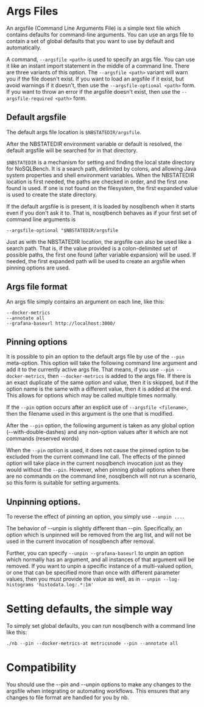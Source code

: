 # Args Files

An argsfile (Command Line Arguments File) is a simple text file which
contains defaults for command-line arguments. You can use an args
file to contain a set of global defaults that you want to use by
default and automatically.

A command, `--argsfile <path>` is used to specify an args file. You can
use it like an instant import statement in the middle of a command
line. There are three variants of this option. The `--argsfile <path>`
variant will warn you if the file doesn't exist. If you want to load
an argsfile if it exist, but avoid warnings if it doesn't, then use
the `--argsfile-optional <path>` form. If you want to throw an error if
the argsfile doesn't exist, then use the `--argsfile-required <path>`
form.

## Default argsfile

The default args file location is `$NBSTATEDIR/argsfile`.

After the NBSTATEDIR environment variable or default is resolved,
the default argsfile will be searched for in that directory.

`$NBSTATEDIR` is a mechanism for setting and finding the local state
directory for NoSQLBench. It is a search path, delimited by
colons, and allowing Java system properties and shell environment
variables. When the NBSTATEDIR location is first needed,
the paths are checked in order, and the first one found is used.
If one is not found on the filesystem, the first expanded value
is used to create the state directory.
 
 
If the default argsfile is is present, it is loaded by nosqlbench when
it starts even if you don't ask it to. That is, nosqlbench behaves as
 if your first set of command line arguments is
 
    --argsfile-optional "$NBSTATEDIR/argsfile    

Just as with the NBSTATEDIR location, the argsfile can also be used
like a search path. That is, if the value provided is a colon-delimited
set of possible paths, the first one found (after variable expansion)
will be used. If needed, the first expanded path will be used to create
an argsfile when pinning options are used.

## Args file format

An args file simply contains an argument on each line, like this:

    --docker-metrics
    --annotate all
    --grafana-baseurl http://localhost:3000/

## Pinning options

It is possible to pin an option to the default args file by use of the
`--pin` meta-option. This option will take the following command line
argument and add it to the currently active args file. That means, if
you use `--pin --docker-metrics`, then `--docker-metrics` is added to
the args file. If there is an exact duplicate of the same option
and value, then it is skipped, but if the option name is the same
with a different value, then it is added at the end. This allows
for options which may be called multiple times normally.

If the `--pin` option occurs after an explicit use of `--argsfile
<filename>`, then the filename used in this argument is the one that
is modified.

After the `--pin` option, the following argument is taken as any global
option (--with-double-dashes) and any non-option values after it which
are not commands (reserved words)

When the `--pin` option is used, it does not cause the pinned option
to be excluded from the current command line call. The effects of the
pinned option will take place in the current nosqlbench invocation
just as they would without the `--pin`. However, when pinning global
options when there are no commands on the command line, nosqlbench
will not run a scenario, so this form is suitable for setting
arguments.

## Unpinning options.

To reverse the effect of pinning an option, you simply use
 `--unpin ...`.

The behavior of --unpin is slightly different than --pin. Specifically,
an option which is unpinned will be removed from the arg list, and will
not be used in the current invocation of nosqlbench after removal.

Further, you can specify `--unpin --grafana-baseurl` to unpin an option
which normally has an argument, and all instances of that argument will be
removed. If you want to unpin a specific instance of a multi-valued
option, or one that can be specified more than once with different
parameter values, then you must provide the value as well, as in
`--unpin --log-histograms 'histodata.log:.*:1m'`

# Setting defaults, the simple way

To simply set global defaults, you can run nosqlbench with a command
line like this:

    ./nb --pin --docker-metrics-at metricsnode --pin --annotate all

# Compatibility

You should use the --pin and --unpin options to make any changes to the
 argsfile when integrating or automating workflows. This ensures that
 any changes to file format are handled for you by nb.